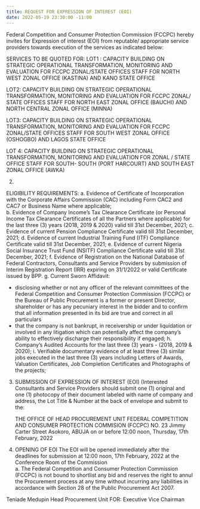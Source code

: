 ```yaml
---
title: REQUEST FOR EXPRESSION OF INTEREST (EOI)
date: 2022-05-19 23:30:00 -11:00
---
```




Federal Competition and Consumer Protection Commission (FCCPC) hereby invites for Expression of interest (EOI) from reputable/ appropriate service providers towards execution of the services as indicated below:

SERVICES TO BE QUOTED FOR:
LOT1 : CAPACITY BUILDING ON STRATEGIC OPERATIONAL TRANSFORMATION, MONITORING AND EVALUATION FOR FCCPC ZONAL/STATE OFFICES STAFF FOR NORTH WEST ZONAL OFFICE (KASTINA) AND KANO STATE OFFICE

LOT2: CAPACITY BUILDING ON STRATEGIC OPERATIONAL TRANSFORMATION, MONITORING AND EVALUATION FOR FCCPC ZONAL/ STATE OFFICES STAFF FOR NORTH EAST ZONAL OFFICE (BAUCHI) AND NORTH CENTRAL ZONAL OFFICE (MINNA)
 
LOT3: CAPACITY BUILDING ON STRATEGIC OPERATIONAL TRANSFORMATION, MONITORING AND EVALUATION FOR FCCPC ZONAL/STATE OFFICES STAFF FOR SOUTH WEST ZONAL OFFICE (OSHOGBO) AND LAGOS STATE OFFICE


LOT 4: CAPACITY BUILDING ON STRATEGIC OPERATIONAL TRANSFORMATION, MONITORING AND EVALUATION FOR ZONAL / STATE OFFICE STAFF FOR SOUTH- SOUTH  (PORT HARCOURT) AND SOUTH EAST ZONAL OFFICE (AWKA)







2.	 
ELIGIBILITY REQUIREMENTS:
a.	Evidence of Certificate of Incorporation with the Corporate Affairs Commission (CAC) including Form CAC2 and CAC7 or Business Name where applicable;  
b.	Evidence of Company Income’s Tax Clearance Certificate (or Personal Income Tax Clearance Certificates of all the Partners where applicable) for the last three (3) years (2018, 2019 & 2020) valid till 31st December, 2021;
c.	Evidence of current Pension Compliance Certificate valid till 31st December, 2021;
d.	Evidence of current Industrial Training Fund (ITF) Compliance Certificate valid till 31st December, 2021;
e.	Evidence of current Nigeria Social Insurance Trust Fund (NSITF) Compliance Certificate valid till 31st December, 2021; 
f.	Evidence of Registration on the National Database of Federal Contractors, Consultants and Service Providers by submission of Interim Registration Report (IRR) expiring on 31/1/2022 or valid Certificate issued by BPP. 
g.	Current Sworn Affidavit:
-	disclosing whether or not any officer of the relevant committees of the Federal Competition and Consumer Protection Commission (FCCPC) or the Bureau of Public Procurement is a former or present Director, shareholder or has any pecuniary interest in the bidder and to confirm that all information presented in its bid are true and correct in all particulars
-	that the company is not bankrupt, in receivership or under liquidation or involved in any litigation which can potentially affect the company’s ability to effectively discharge their responsibility if engaged;
h.	Company’s Audited Accounts for the last three (3) years - (2018, 2019 & 2020);
i.	Verifiable documentary evidence of at least three (3) similar jobs executed in the last three (3) years including Letters of Awards, Valuation Certificates, Job Completion Certificates and Photographs of the projects;

3.	SUBMISSION OF EXPRESSION OF INTEREST (EOI) (Interested Consultants and Service Providers should submit one (1) original and one (1) photocopy of their document  labeled with name of company and address, the Lot Title & Number at the back of envelope and submit to the: 

	THE OFFICE OF HEAD PROCUREMENT UNIT
        FEDERAL COMPETITION AND CONSUMER PROTECTION COMMISION (FCCPC)
	NO. 23 Jimmy Carter Street Asokoro, ABUJA
	on or before 12:00 noon, Thursday, 17th February, 2022
 	

4.	OPENING OF EOI 
The EOI will be opened immediately after the deadlines for submission at 12:00 noon, 17th February, 2022 at the Conference Room of the Commission  
a.	The Federal Competition and Consumer Protection Commission  (FCCPC) is not bound to shortlist any bid and reserves the right to annul the Procurement process at any time without incurring any liabilities in accordance with Section 28 of the Public Procurement Act 2007. 




Teniade Medupin
Head Procurement Unit
FOR: Executive Vice Chairman


